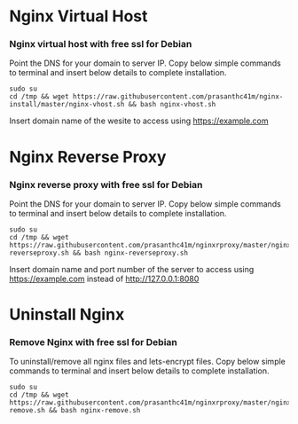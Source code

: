 # Nginx Virtual Host

### Nginx virtual host with free ssl for Debian

Point the DNS for your domain to server IP. Copy below simple commands to terminal and insert below details to complete installation.

``` 
sudo su
cd /tmp && wget https://raw.githubusercontent.com/prasanthc41m/nginx-install/master/nginx-vhost.sh && bash nginx-vhost.sh
```
Insert domain name of the wesite to access using https://example.com

# Nginx Reverse Proxy

### Nginx reverse proxy with free ssl for Debian

Point the DNS for your domain to server IP. Copy below simple commands to terminal and insert below details to complete installation.

``` 
sudo su
cd /tmp && wget https://raw.githubusercontent.com/prasanthc41m/nginxrproxy/master/nginx-reverseproxy.sh && bash nginx-reverseproxy.sh
```
Insert domain name and port number of the server to access using https://example.com instead of http://127.0.0.1:8080
 
# Uninstall Nginx

### Remove Nginx with free ssl for Debian

To uninstall/remove all nginx files and lets-encrypt files. Copy below simple commands to terminal and insert below details to complete installation.

``` 
sudo su
cd /tmp && wget https://raw.githubusercontent.com/prasanthc41m/nginxrproxy/master/nginx-remove.sh && bash nginx-remove.sh
```
